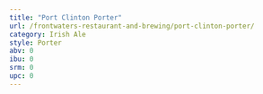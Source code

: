 ```yaml
---
title: "Port Clinton Porter"
url: /frontwaters-restaurant-and-brewing/port-clinton-porter/
category: Irish Ale
style: Porter
abv: 0
ibu: 0
srm: 0
upc: 0
---
```


